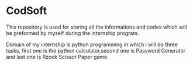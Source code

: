 # CodSoft
This repository is used for storing all the informations and codes which will be preformed by myself during the internship program.

Domain of my internship is python programming in which i will do three tasks, first one is the python calculator,second one is Password Generator and last one is Rzock Scissor Paper game.
